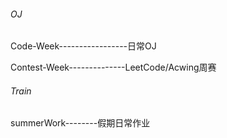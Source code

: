 ###### OJ

Code-Week-----------------日常OJ

Contest-Week--------------LeetCode/Acwing周赛

###### Train

summerWork--------假期日常作业

